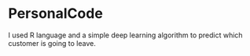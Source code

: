 # PersonalCode
I used R language and a simple deep learning algorithm to predict which customer is going to leave.
